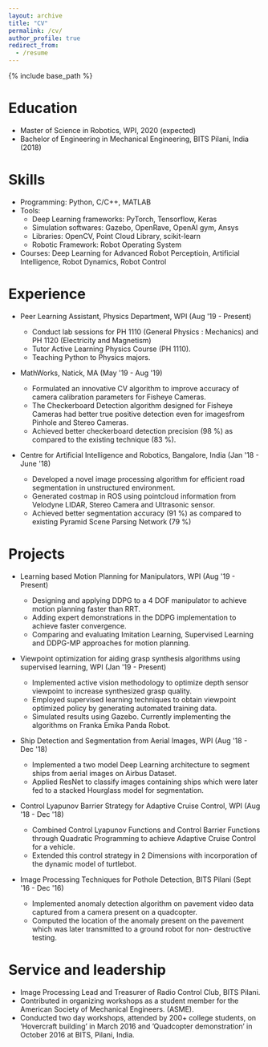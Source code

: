 ```yaml
---
layout: archive
title: "CV"
permalink: /cv/
author_profile: true
redirect_from:
  - /resume
---
```


{% include base_path %}

Education
======
* Master of Science in Robotics, WPI, 2020 (expected)
* Bachelor of Engineering in Mechanical Engineering, BITS Pilani, India (2018)


Skills
======
* Programming: Python, C/C++, MATLAB
* Tools:
    * Deep Learning frameworks: PyTorch, Tensorflow, Keras
    * Simulation softwares: Gazebo, OpenRave, OpenAI gym, Ansys
    * Libraries: OpenCV, Point Cloud Library, scikit-learn
    * Robotic Framework: Robot Operating System
* Courses: Deep Learning for Advanced Robot Perceptioin, Artificial Intelligence, Robot Dynamics, Robot Control


Experience
======
* Peer Learning Assistant, Physics Department, WPI (Aug '19 - Present)
  * Conduct lab sessions for PH 1110 (General Physics : Mechanics) and PH 1120 (Electricity and Magnetism)
  * Tutor Active Learning Physics Course (PH 1110). 
  * Teaching Python to Physics majors.

* MathWorks, Natick, MA (May '19 - Aug '19)
  * Formulated an innovative CV algorithm to improve accuracy of camera calibration parameters for Fisheye Cameras.
  * The Checkerboard Detection algorithm designed for Fisheye Cameras had better true positive detection even for imagesfrom     Pinhole and Stereo Cameras.
  * Achieved better checkerboard detection precision (98 %) as compared to the existing technique (83 %).
  
* Centre for Artificial Intelligence and Robotics, Bangalore, India (Jan '18 - June '18)
  * Developed a novel image processing algorithm for efficient road segmentation in unstructured environment.
  * Generated costmap in ROS using pointcloud information from Velodyne LIDAR, Stereo Camera and Ultrasonic sensor.
  * Achieved better segmentation accuracy (91 %) as compared to existing Pyramid Scene Parsing Network (79 %)
  

Projects
======
* Learning based Motion Planning for Manipulators, WPI (Aug '19 - Present)
  * Designing and applying DDPG to a 4 DOF manipulator to achieve motion planning faster than RRT.
  * Adding expert demonstrations in the DDPG implementation to achieve faster convergence.
  * Comparing and evaluating Imitation Learning, Supervised Learning and DDPG-MP approaches for motion planning.

* Viewpoint optimization for aiding grasp synthesis algorithms using supervised learning, WPI (Jan '19 - Present)
  * Implemented active vision methodology to optimize depth sensor viewpoint to increase synthesized grasp quality.
  * Employed supervised learning techniques to obtain viewpoint optimized policy by generating automated training data.
  * Simulated results using Gazebo. Currently implementing the algorithms on Franka Emika Panda Robot.
  
* Ship Detection and Segmentation from Aerial Images, WPI (Aug '18 - Dec '18)
  * Implemented a two model Deep Learning architecture to segment ships from aerial images on Airbus Dataset.
  * Applied ResNet to classify images containing ships which were later fed to a stacked Hourglass model for segmentation.
  
* Control Lyapunov Barrier Strategy for Adaptive Cruise Control, WPI (Aug '18 - Dec '18)
  * Combined Control Lyapunov Functions and Control Barrier Functions through Quadratic Programming to achieve Adaptive           Cruise Control for a vehicle.
  * Extended this control strategy in 2 Dimensions with incorporation of the dynamic model of turtlebot.
  
* Image Processing Techniques for Pothole Detection, BITS Pilani (Sept '16 - Dec '16)
  * Implemented anomaly detection algorithm on pavement video data captured from a camera present on a quadcopter.
  * Computed the location of the anomaly present on the pavement which was later transmitted to a ground robot for non-           destructive testing.
  
Service and leadership
======
* Image Processing Lead and Treasurer of Radio Control Club, BITS Pilani.
* Contributed in organizing workshops as a student member for the American Society of Mechanical Engineers. (ASME).
* Conducted two day workshops, attended by 200+ college students, on ’Hovercraft building’ in March 2016 and ’Quadcopter       demonstration’ in October 2016 at BITS, Pilani, India.
